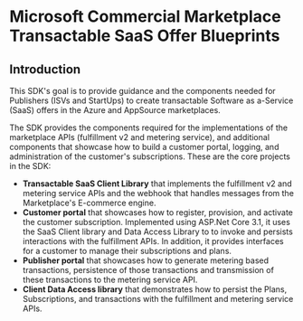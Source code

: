 # Microsoft Commercial Marketplace Transactable SaaS Offer Blueprints

## Introduction

This SDK's goal is to provide guidance and the components needed for Publishers (ISVs and StartUps) to create transactable Software as a-Service (SaaS) offers in the Azure and AppSource marketplaces.  

The SDK provides the components required for the implementations of the marketplace APIs (fulfillment v2 and metering service), and additional components that showcase how to build a customer portal, logging, and administration of the customer's subscriptions. These are the core projects in the SDK:  

- **Transactable SaaS Client Library** that implements the fulfillment v2 and metering service APIs and the webhook that handles messages from the Marketplace's E-commerce engine.
- **Customer portal** that showcases how to register, provision, and activate the customer subscription. Implemented using ASP.Net Core 3.1, it uses the SaaS Client library and Data Access Library to to invoke and persists interactions with the fulfillment APIs. In addition, it provides interfaces for a customer to manage their subscriptions and plans.
- **Publisher portal** that showcases how to generate metering based transactions, persistence of those transactions and transmission of these transactions to the metering service API.
- **Client Data Access library** that demonstrates how to persist the Plans, Subscriptions, and transactions with the fulfillment and metering service APIs.
